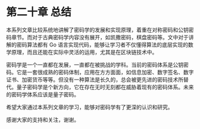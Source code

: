 # 第二十章 总结

本系列文章比较系统地讲解了密码学的发展和实现原理，着重在对称密码和公钥密码章节。而对于古典密码学内容没有展开，如凯撒密码，棋盘密码等。文中对于讲解的密码算法都有 Go 语言实现代码，能够让学习者不仅懂得算法的底层实现的数学原理，而且还能在实际中灵活的运用，尤其是在区块链技术中。

密码学是一个一直都在发展，一直都在被挑战的学科。当前的密码体系是公钥密码。它是一套很成熟的密码体制，应用在方方面面，如信息加密、数字签名、数字证书、加密货币等等。但没有一种算法是长久的，总会被更先进的密码技术所替代。量子密码学是个新方向，它在存在无时无刻都在威胁着现有的密码体系。未来的密码学体系应该是量子密码。

希望大家通过本系列文章的学习，能够对密码学有了更深的认识和研究。

感谢大家的支持和关注，谢谢。